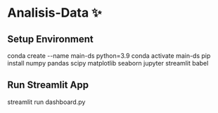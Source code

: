 # Analisis-Data ✨
## Setup Environment
conda create --name main-ds python=3.9
conda activate main-ds
pip install numpy pandas scipy matplotlib seaborn jupyter streamlit babel
## Run Streamlit App
streamlit run dashboard.py
